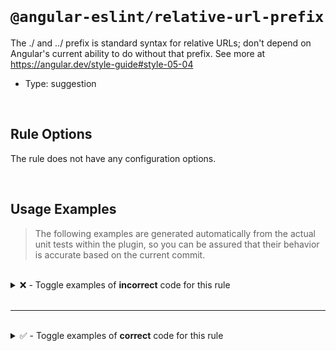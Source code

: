 <!--

  DO NOT EDIT.

  This markdown file was autogenerated using a mixture of the following files as the source of truth for its data:
  - ../../src/rules/relative-url-prefix.ts
  - ../../tests/rules/relative-url-prefix/cases.ts

  In order to update this file, it is therefore those files which need to be updated, as well as potentially the generator script:
  - ../../../../tools/scripts/generate-rule-docs.ts

-->

<br>

# `@angular-eslint/relative-url-prefix`

The ./ and ../ prefix is standard syntax for relative URLs; don't depend on Angular's current ability to do without that prefix. See more at https://angular.dev/style-guide#style-05-04

- Type: suggestion

<br>

## Rule Options

The rule does not have any configuration options.

<br>

## Usage Examples

> The following examples are generated automatically from the actual unit tests within the plugin, so you can be assured that their behavior is accurate based on the current commit.

<br>

<details>
<summary>❌ - Toggle examples of <strong>incorrect</strong> code for this rule</summary>

<br>

#### Default Config

```json
{
  "rules": {
    "@angular-eslint/relative-url-prefix": [
      "error"
    ]
  }
}
```

<br>

#### ❌ Invalid Code

```ts
@Component({
  styleUrls: ['./foo.css', 'bar.css', '../baz.scss', '../../test.css']
                           ~~~~~~~~~
})
class Test {}
```

<br>

---

<br>

#### Default Config

```json
{
  "rules": {
    "@angular-eslint/relative-url-prefix": [
      "error"
    ]
  }
}
```

<br>

#### ❌ Invalid Code

```ts
@Component({
  templateUrl: 'foobar.html'
               ~~~~~~~~~~~~~
})
class Test {}
```

</details>

<br>

---

<br>

<details>
<summary>✅ - Toggle examples of <strong>correct</strong> code for this rule</summary>

<br>

#### Default Config

```json
{
  "rules": {
    "@angular-eslint/relative-url-prefix": [
      "error"
    ]
  }
}
```

<br>

#### ✅ Valid Code

```ts
@Component({
  styleUrls: [
    './foo.css',
    '../bar.css',
    '../../baz.scss',
    '../../../baz.sass',
    './../test.css',
    '.././angular.sass'
  ]
})
class Test {}
```

<br>

---

<br>

#### Default Config

```json
{
  "rules": {
    "@angular-eslint/relative-url-prefix": [
      "error"
    ]
  }
}
```

<br>

#### ✅ Valid Code

```ts
@Component({
  templateUrl: './foobar.html'
})
class Test {}
```

<br>

---

<br>

#### Default Config

```json
{
  "rules": {
    "@angular-eslint/relative-url-prefix": [
      "error"
    ]
  }
}
```

<br>

#### ✅ Valid Code

```ts
@Component({
  templateUrl: '../foobar.html'
})
class Test {}
```

<br>

---

<br>

#### Default Config

```json
{
  "rules": {
    "@angular-eslint/relative-url-prefix": [
      "error"
    ]
  }
}
```

<br>

#### ✅ Valid Code

```ts
@Component({
  templateUrl: '../../foobar.html'
})
class Test {}
```

<br>

---

<br>

#### Default Config

```json
{
  "rules": {
    "@angular-eslint/relative-url-prefix": [
      "error"
    ]
  }
}
```

<br>

#### ✅ Valid Code

```ts
@Component({
  templateUrl: '../../../foobar.html'
})
class Test {}
```

<br>

---

<br>

#### Default Config

```json
{
  "rules": {
    "@angular-eslint/relative-url-prefix": [
      "error"
    ]
  }
}
```

<br>

#### ✅ Valid Code

```ts
@Component({
  templateUrl: './../foobar.html'
})
class Test {}
```

<br>

---

<br>

#### Default Config

```json
{
  "rules": {
    "@angular-eslint/relative-url-prefix": [
      "error"
    ]
  }
}
```

<br>

#### ✅ Valid Code

```ts
@Component({
  templateUrl: '.././foobar.html'
})
class Test {}
```

<br>

---

<br>

#### Default Config

```json
{
  "rules": {
    "@angular-eslint/relative-url-prefix": [
      "error"
    ]
  }
}
```

<br>

#### ✅ Valid Code

```ts
@Component({
  templateUrl: `../foobar.html`,
  styleUrls: [
    `.././foobar.css`,
  ]
})
class Test {}
```

</details>

<br>
